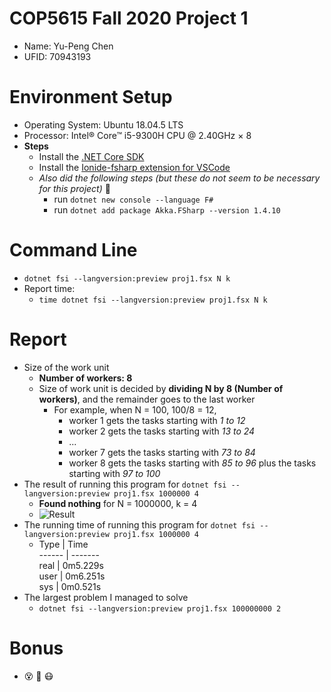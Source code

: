 # COP5615 Fall 2020 Project 1 
  * Name: Yu-Peng Chen
  * UFID: 70943193
# Environment Setup
  * Operating System: Ubuntu 18.04.5 LTS
  * Processor: Intel® Core™ i5-9300H CPU @ 2.40GHz × 8 
  * __Steps__
    * Install the [.NET Core SDK](https://dotnet.microsoft.com/download)
    * Install the [Ionide-fsharp extension for VSCode](https://marketplace.visualstudio.com/items?itemName=Ionide.Ionide-fsharp)
    * *Also did the following steps (but these do not seem to be necessary for this project)* :thinking:
      * run ```dotnet new console --language F#```
      * run ```dotnet add package Akka.FSharp --version 1.4.10```
# Command Line
  * ```dotnet fsi --langversion:preview proj1.fsx N k```
  * Report time:
    * ```time dotnet fsi --langversion:preview proj1.fsx N k```

# Report
  * Size of the work unit
    * __Number of workers: 8__
    * Size of work unit is decided by __dividing N by 8 (Number of workers)__, and the remainder goes to the last worker
      * For example, when N = 100, 100/8 = 12,
        * worker 1 gets the tasks starting with _1 to 12_
        * worker 2 gets the tasks starting with _13 to 24_
        * ...
        * worker 7 gets the tasks starting with _73 to 84_
        * worker 8 gets the tasks starting with _85 to 96_ plus the tasks starting with _97 to 100_
  * The result of running this program for ```dotnet fsi --langversion:preview proj1.fsx 1000000 4```
    * __Found nothing__ for N = 1000000, k = 4
    * ![Result]()
  * The running time of running this program for ```dotnet fsi --langversion:preview proj1.fsx 1000000 4```
    * Type | Time  
    ------ | -------  
    real | 0m5.229s  
    user | 0m6.251s  
    sys | 0m0.521s	
  * The largest problem I managed to solve
    * ```dotnet fsi --langversion:preview proj1.fsx 100000000 2```

# Bonus
  * :dizzy_face: :exploding_head: :mask:
